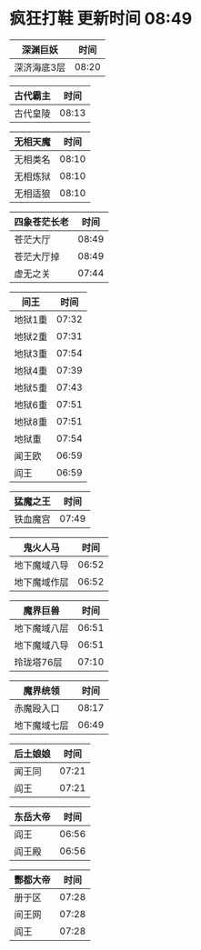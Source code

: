 # 疯狂打鞋 更新时间 08:49

| 深渊巨妖   | 时间    |
|--------|-------|
| 深济海底3层 | 08:20 |

| 古代霸主   | 时间    |
|--------|-------|
| 古代皇陵 | 08:13 |

| 无相天魔   | 时间    |
|--------|-------|
| 无相类名 | 08:10 |
| 无相炼狱 | 08:10 |
| 无相适狼 | 08:10 |

| 四象苍茫长老   | 时间    |
|--------|-------|
| 苍茫大厅 | 08:49 |
| 苍茫大厅掉 | 08:49 |
| 虚无之关 | 07:44 |

| 间王   | 时间    |
|--------|-------|
| 地狱1重 | 07:32 |
| 地狱2重 | 07:31 |
| 地狱3重 | 07:54 |
| 地狱4重 | 07:39 |
| 地狱5重 | 07:43 |
| 地狱6重 | 07:51 |
| 地狱8重 | 07:51 |
| 地狱重 | 07:54 |
| 闻王欧 | 06:59 |
| 阎王 | 06:59 |

| 猛魔之王   | 时间    |
|--------|-------|
| 铁血魔宫 | 07:49 |

| 鬼火人马   | 时间    |
|--------|-------|
| 地下魔域八导 | 06:52 |
| 地下魔域作层 | 06:52 |

| 魔界巨兽   | 时间    |
|--------|-------|
| 地下魔域八层 | 06:51 |
| 地下魔域八导 | 06:51 |
| 玲珑塔76层 | 07:10 |

| 魔界统领   | 时间    |
|--------|-------|
| 赤魔殴入口 | 08:17 |
| 地下魔域七层 | 06:49 |

| 后土娘娘   | 时间    |
|--------|-------|
| 闻王同 | 07:21 |
| 阎王 | 07:21 |

| 东岳大帝   | 时间    |
|--------|-------|
| 阎王 | 06:56 |
| 阎王殿 | 06:56 |

| 酆都大帝   | 时间    |
|--------|-------|
| 册于区 | 07:28 |
| 间王网 | 07:28 |
| 阎王 | 07:28 |
